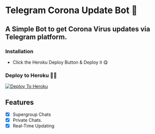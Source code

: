 # Telegram Corona Update Bot 🦠

## A Simple Bot to get Corona Virus updates via Telegram platform.

### Installation

* Click the Heroku Deploy Button & Deploy it 😋


### Deploy to Heroku 🏃‍♂

[![Deploy To Heroku](https://www.herokucdn.com/deploy/button.svg)](https://heroku.com/deploy?template=https://github.com/UvinduBro/Corona-Update-Bot)


## Features
-   [x] Supergroup Chats
-   [x] Private Chats.
-   [x] Real-Time Updating

